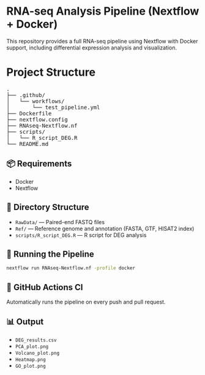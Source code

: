 # RNA-seq Analysis Pipeline (Nextflow + Docker)

This repository provides a full RNA-seq pipeline using Nextflow with Docker support, including differential expression analysis and visualization.

# Project Structure
<pre>
.
├── .github/
│   └── workflows/
│       └── test_pipeline.yml
├── Dockerfile
├── nextflow.config
├── RNAseq-Nextflow.nf
├── scripts/
│   └── R_script_DEG.R
└── README.md
</pre>


## 📦 Requirements
- Docker
- Nextflow

## 📁 Directory Structure
- `RawData/` — Paired-end FASTQ files
- `Ref/` — Reference genome and annotation (FASTA, GTF, HISAT2 index)
- `scripts/R_script_DEG.R` — R script for DEG analysis

## 🚀 Running the Pipeline
```bash
nextflow run RNAseq-Nextflow.nf -profile docker
```

## 🧪 GitHub Actions CI
Automatically runs the pipeline on every push and pull request.

## 📊 Output
- `DEG_results.csv`
- `PCA_plot.png`
- `Volcano_plot.png`
- `Heatmap.png`
- `GO_plot.png`
